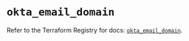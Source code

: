 # `okta_email_domain`

Refer to the Terraform Registry for docs: [`okta_email_domain`](https://registry.terraform.io/providers/okta/okta/4.19.0/docs/resources/email_domain).
